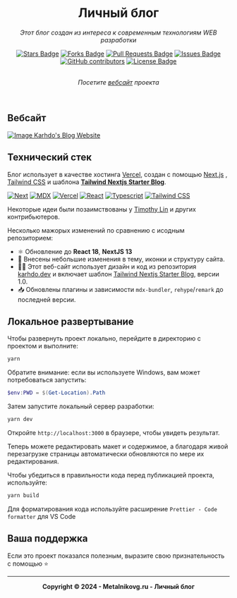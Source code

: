 <h1 align="center">Личный блог</h1>
<p align="center"><i>Этот блог создан из интереса к современным технологиям WEB разработки</i></p>

<div align="center">
    <a href="https://github.com/metgen/metalnikovg.ru/stargazers"><img src="https://img.shields.io/github/stars/metgen/metalnikovg.ru" alt="Stars Badge"/></a>
    <a href="https://github.com/metgen/metalnikovg.ru/network/members"><img src="https://img.shields.io/github/forks/metgen/metalnikovg.ru" alt="Forks Badge"/></a>
    <a href="https://github.com/metgen/metalnikovg.ru/pulls"><img src="https://img.shields.io/github/issues-pr/metgen/metalnikovg.ru" alt="Pull Requests Badge"/></a>
    <a href="https://github.com/metgen/metalnikovg.ru/issues"><img src="https://img.shields.io/github/issues/metgen/metalnikovg.ru" alt="Issues Badge"/></a>
    <a href="https://github.com/metgen/metalnikovg.ru/graphs/contributors"><img alt="GitHub contributors" src="https://img.shields.io/github/contributors/metgen/metalnikovg.ru?color=2b9348"></a>
    <a href="https://github.com/metgen/metalnikovg.ru/blob/main/LICENSE"><img src="https://img.shields.io/github/license/metgen/metalnikovg.ru?color=2b9348" alt="License Badge"/></a>
</div>
<br>
<p align="center"><i>Посетите <a href="https://metalnikovg.ru">вебсайт</a> проекта</i></p>
<br>

## Вебсайт

<a href="https://metalnikovg-ru.vercel.appp"><img src="https://raw.githubusercontent.com/metgen/metalnikovg.ru/main/public/static/images/projects/personal_blog.png" alt="Image Karhdo's Blog Website" /></a>

## Технический стек

Блог использует в качестве хостинга [Vercel](https://vercel.com/), создан с помощью [Next.js](https://nextjs.org/) , [Tailwind CSS](https://tailwindcss.com/) и шаблона [**Tailwind Nextjs Starter Blog**](https://tailwind-nextjs-starter-blog.vercel.app/).

[![Next][Next.js]][Next-url] [![MDX][MDX]][MDX-url] [![Vercel][Vercel]][Vercel-url] [![React][React]][React-url] [![Typescript][Typescript]][Typescript-url] [![Tailwind CSS][Tailwind CSS]][Tailwind CSS-url] 

Некоторые идеи были позаимствованы у [Timothy Lin](https://twitter.com/timlrxx) и других контрибьютеров.

Несколько мажорых изменений по сравнению с исодным репозиторием:

- ⚛️ Обновление до **React 18**, **NextJS 13**
- 👀 Внесены небольшие изменения в тему, иконки и структуру сайта.
- 👨‍💻 Этот веб-сайт использует дизайн и код из репозитория [karhdo.dev](https://karhdo.dev/) и включает шаблон [Tailwind Nextjs Starter Blog](https://tailwind-nextjs-starter-blog.vercel.app/), версии 1.0.
- 📥 Обновлены плагины и зависимости `mdx-bundler`, `rehype`/`remark` до последней версии.

## Локальное развертывание

Чтобы развернуть проект локально, перейдите в директорию с проектом и выполните:

```bash
yarn
```

Обратите внимание: если вы используете Windows, вам может потребоваться запустить:

```powershell
$env:PWD = $(Get-Location).Path
```

Затем запустите локальный сервер разработки:

```bash
yarn dev
```

Откройте `http://localhost:3000` в браузере, чтобы увидеть результат.

Теперь можете редактировать макет и содержимое, а благодаря живой перезагрузке страницы автоматически обновляются по мере их редактирования.

Чтобы убедиться в правильности кода перед публикацией проекта, используйте:

```bash
yarn build
```
Для форматирования кода используйте расширение `Prettier - Code formatter` для VS Code

## Ваша поддержка

Если это проект показался полезным, выразите свою признательность с помощью ⭐

---

<p align="center"><b>Copyright © 2024 - Metalnikovg.ru - Личный блог</b></p>

<!-- MARKDOWN LINKS & IMAGES -->
<!-- https://www.markdownguide.org/basic-syntax/#reference-style-links -->
[Next.js]: https://img.shields.io/badge/next.js-000000?style=for-the-badge&logo=nextdotjs&logoColor=white
[Next-url]: https://nextjs.org/
[Typescript]: https://img.shields.io/badge/TypeScript-3178C6?style=for-the-badge&logo=typescript&logoColor=white
[Typescript-url]: https://www.typescriptlang.org/
[Tailwind CSS]: https://img.shields.io/badge/Tailwind_CSS-38B2AC?style=for-the-badge&logo=tailwind-css&logoColor=white
[Tailwind CSS-url]: https://tailwindcss.com/
[MDX]: https://img.shields.io/badge/MDX-000000?style=for-the-badge&logo=mdx&logoColor=white
[MDX-url]: https://mdxjs.com/
[React]: https://img.shields.io/badge/React-20232A?style=for-the-badge&logo=react&logoColor=61DAFB
[React-url]: https://reactjs.org/
[Vercel]: https://img.shields.io/badge/Vercel-000000?style=for-the-badge&logo=vercel&logoColor=white
[Vercel-url]: https://vercel.com/

